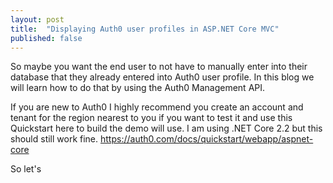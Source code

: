 ```yaml
---
layout: post
title:  "Displaying Auth0 user profiles in ASP.NET Core MVC"
published: false
---
```


So maybe you want the end user to not have to manually enter into their database that they already entered into Auth0 user profile. In this blog we will learn how to do that by using the Auth0 Management API. 

If you are new to Auth0 I highly recommend you create an account and tenant for the region nearest to you if you want to test it and use this Quickstart here to build the demo will use. I am using .NET Core 2.2 but this should still work fine. https://auth0.com/docs/quickstart/webapp/aspnet-core

So let's 